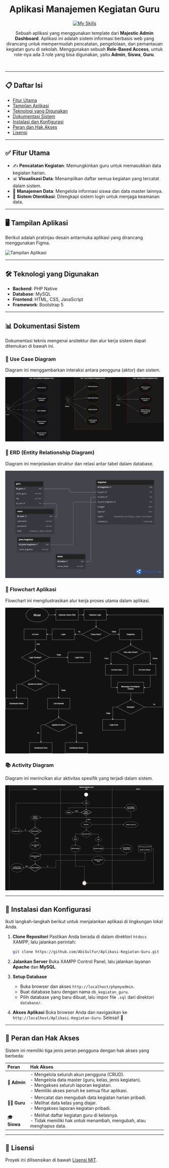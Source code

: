 ﻿<div align="center">

# Aplikasi Manajemen Kegiatan Guru

[![My Skills](https://skillicons.dev/icons?i=,figma,mysql,php)](https://skillicons.dev)

Sebuah aplikasi yang menggunakan template dari **Majestic Admin Dashboard**. Aplikasi ini adalah sistem informasi berbasis web yang dirancang untuk mempermudah pencatatan, pengelolaan, dan pemantauan kegiatan guru di sekolah. Menggunakan sebuah **Role-Based Access**, untuk role-nya ada 3 role yang bisa digunakan, yaitu **Admin**, **Siswa**, **Guru**.

﻿</div>

---

## 📋 Daftar Isi

- [Fitur Utama](#-fitur-utama)
- [Tampilan Aplikasi](#-tampilan-aplikasi)
- [Teknologi yang Digunakan](#-teknologi-yang-digunakan)
- [Dokumentasi Sistem](#-dokumentasi-sistem)
- [Instalasi dan Konfigurasi](#-instalasi-dan-konfigurasi)
- [Peran dan Hak Akses](#-peran-dan-hak-akses)
- [Lisensi](#-lisensi)

---

## ✅ Fitur Utama

- ✍️ **Pencatatan Kegiatan**: Memungkinkan guru untuk memasukkan data kegiatan harian.
- 📊 **Visualisasi Data**: Menampilkan daftar semua kegiatan yang tercatat dalam sistem.
- 👥 **Manajemen Data**: Mengelola informasi siswa dan data master lainnya.
- 🔐 **Sistem Otentikasi**: Dilengkapi sistem login untuk menjaga keamanan data.

---

## 🖥️ Tampilan Aplikasi

Berikut adalah pratinjau desain antarmuka aplikasi yang dirancang menggunakan Figma.

![Tampilan Aplikasi](https://www.figma.com/design/kKEC6aooGApoq2rJ27Ck7B/App-Kegiatan-Guru?node-id=0-1&t=aJGjsBzEgKevE8sT-1)

---

## 🛠️ Teknologi yang Digunakan

- **Backend**: PHP Native
- **Database**: MySQL
- **Frontend**: HTML, CSS, JavaScript
- **Framework**: Bootstrap 5

---

## 📊 Dokumentasi Sistem

Dokumentasi teknis mengenai arsitektur dan alur kerja sistem dapat ditemukan di bawah ini.

### 📕 Use Case Diagram
Diagram ini menggambarkan interaksi antara pengguna (aktor) dan sistem.

![Use-Case](Use_Case_Aplikasi_Guru.drawio.png)

### 📐 ERD (Entity Relationship Diagram)
Diagram ini menjelaskan struktur dan relasi antar tabel dalam database.

![ERD](Basis_Data_App_Kegiatan_Guru.png)

### 🔁 Flowchart Aplikasi
Flowchart ini mengilustrasikan alur kerja proses utama dalam aplikasi.

![Flowchart](Flowchart_Aplikasi_Guru.drawio.png)

### 📚 Activity Diagram
Diagram ini merincikan alur aktivitas spesifik yang terjadi dalam sistem.

![Activity](Activity_Diagram_Aplikasi_Guru.drawio.png)

---

## 🚀 Instalasi dan Konfigurasi

Ikuti langkah-langkah berikut untuk menjalankan aplikasi di lingkungan lokal Anda.

1.  **Clone Repositori**
    Pastikan Anda berada di dalam direktori `htdocs` XAMPP, lalu jalankan perintah:
    ```bash
    git clone https://github.com/AbiSulfur/Aplikasi-Kegiatan-Guru.git
    ```

2.  **Jalankan Server**
    Buka XAMPP Control Panel, lalu jalankan layanan **Apache** dan **MySQL**.

3.  **Setup Database**
    - Buka browser dan akses `http://localhost/phpmyadmin`.
    - Buat database baru dengan nama `db_kegiatan_guru`.
    - Pilih database yang baru dibuat, lalu impor file `.sql` dari direktori `database/`.

4.  **Akses Aplikasi**
    Buka browser Anda dan navigasikan ke `http://localhost/Aplikasi-Kegiatan-Guru`. Selesai! 🎉

---

## 🔐 Peran dan Hak Akses

Sistem ini memiliki tiga jenis peran pengguna dengan hak akses yang berbeda:

| Peran | Hak Akses |
| :--- | :--- |
| 👑 **Admin** | - Mengelola seluruh akun pengguna (CRUD).<br>- Mengelola data master (guru, kelas, jenis kegiatan).<br>- Mengakses seluruh laporan kegiatan.<br>- Memiliki akses penuh ke semua fitur aplikasi. |
| 👨‍🏫 **Guru** | - Mencatat dan mengubah data kegiatan harian pribadi.<br>- Melihat data kelas yang diajar.<br>- Mengakses laporan kegiatan pribadi. |
| 🎓 **Siswa** | - Melihat daftar kegiatan guru di kelasnya.<br>- Tidak memiliki hak untuk menambah, mengubah, atau menghapus data. |

---

## 📜 Lisensi

Proyek ini dilisensikan di bawah [Lisensi MIT](LICENSE).
